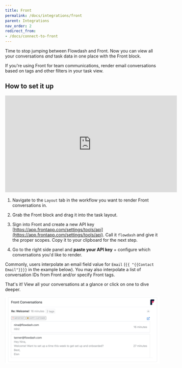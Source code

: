 ```yaml
---
title: Front
permalink: /docs/integrations/front
parent: Integrations
nav_order: 2
redirect_from:
- /docs/connect-to-front
---
```

Time to stop jumping between Flowdash and Front. Now you can view all your conversations _and_ task data in one place
with the Front block.

If you're using Front for team communications, render email conversations based on tags and other filters in your task
view.

## How to set it up

<iframe width="560" height="315" src="https://www.youtube-nocookie.com/embed/rdW3oTnbiWY" title="YouTube video player"
frameborder="0" allow="accelerometer; autoplay; clipboard-write; encrypted-media; gyroscope; picture-in-picture"
allowfullscreen></iframe>

1. Navigate to the `Layout` tab in the workflow you want to render Front conversations in.
2. Grab the Front block and drag it into the task layout.

3. Sign into Front and create a new API
   key [https://app.frontapp.com/settings/tools/api](https://app.frontapp.com/settings/tools/api). Call it `flowdash`
   and give it the proper scopes. Copy it to your clipboard for the next step.

4. Go to the right side panel and **paste your API key** + configure which conversations you'd like to render.

Commonly, users interpolate an email field value for `Email` (`{{ "{{Contact Email"}}}}` in the example below). You may
also interpolate a list of conversation IDs from Front and/or specify Front tags.

That's it!
View all your conversations at a glance or click on one to dive deeper.

![](/assets/images/16c5642-Screen_Shot_2021-12-15_at_5.54.20_PM.png)
